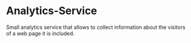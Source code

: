 # Analytics-Service

Small analytics service that allows to collect information about the visitors of a web page it is included.
